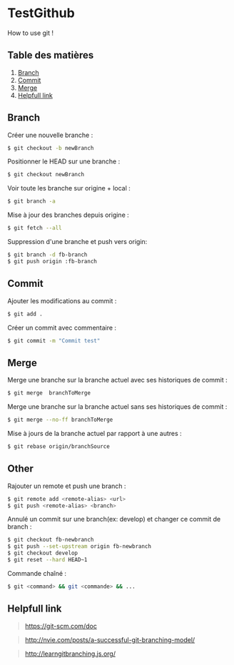 # TestGithub

How to use git !

## Table des matières

1. [Branch](#branch)
2. [Commit](#commit)
3. [Merge](#merge)
4. [Helpfull link](#helpfull-link)


## Branch
Créer une nouvelle branche :
```sh
$ git checkout -b newBranch
```

Positionner le HEAD sur une branche :
```sh
$ git checkout newBranch
```

Voir toute les branche sur origine + local :
```sh
$ git branch -a
```

Mise à jour des branches depuis origine :
```sh
$ git fetch --all
```

Suppression d'une branche et push vers origin:
```sh
$ git branch -d fb-branch
$ git push origin :fb-branch
```


## Commit
Ajouter les modifications au commit :
```sh
$ git add .
```

Créer un commit avec commentaire :
```sh
$ git commit -m "Commit test"
```

## Merge

Merge une branche sur la branche actuel avec ses historiques de commit :
```sh
$ git merge  branchToMerge
```

Merge une branche sur la branche actuel sans ses historiques de commit :
```sh
$ git merge --no-ff branchToMerge
```

Mise à jours de la branche actuel par rapport à une autres :
```sh
$ git rebase origin/branchSource
```

## Other

Rajouter un remote et push une branch :
```sh
$ git remote add <remote-alias> <url>
$ git push <remote-alias> <branch>
```

Annulé un commit sur une branch(ex: develop) et changer ce commit de branch :
```sh
$ git checkout fb-newbranch
$ git push --set-upstream origin fb-newbranch
$ git checkout develop
$ git reset --hard HEAD~1
```

Commande chaîné :
```sh
$ git <command> && git <commande> && ...
```

## Helpfull link
> https://git-scm.com/doc

> http://nvie.com/posts/a-successful-git-branching-model/

> http://learngitbranching.js.org/
